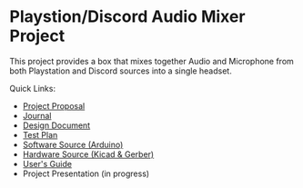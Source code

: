 # Playstion/Discord Audio Mixer Project
This project provides a box that mixes together Audio and Microphone from both Playstation and Discord sources into a single headset. 

Quick Links:
* [Project Proposal](https://docs.google.com/document/d/1kymvg32hHtV9tEDY5p4hLi2L7wjIxDkjKmbJ4Tb4wR8/edit?usp=sharing)
* [Journal](https://github.com/gsalaman/ps_discord_audio/blob/main/journal.md)
* [Design Document](https://docs.google.com/document/d/1ipFKIDMNCPuamUNVuetQo5jEzDj95vrXEs8RwQP3rsA/edit?usp=sharing)
* [Test Plan](https://docs.google.com/document/d/1uWEIeDPq-ZtmWTCWSF0HcOkNuqYgmgUuFNPxV6GTQaU/edit?usp=sharing)
* [Software Source (Arduino)](https://github.com/gsalaman/ps_discord_audio/tree/main/ghost_case_v1)
* [Hardware Source (Kicad & Gerber)](https://github.com/gsalaman/ps_discord_audio/tree/main/audio_quad_minimal)
* [User's Guide](https://docs.google.com/document/d/133C6y8KPKBfXd7hmt4fOLVRxKzTunB-pMatfn9UUioA/edit?usp=sharing)
* Project Presentation (in progress)
